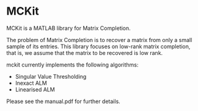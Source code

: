 MCKit
=====

MCKit is a MATLAB library for Matrix Completion.


The problem of Matrix Completion is to recover a matrix from only a small sample of its entries. This library focuses on low-rank matrix completion, that is, we assume that the matrix to be recovered is low rank.

mckit currently implements the following algorithms:

- Singular Value Thresholding
- Inexact ALM
- Linearised ALM

Please see the manual.pdf for further details.
